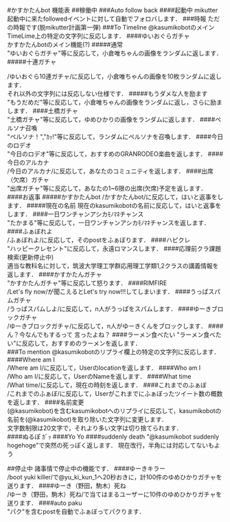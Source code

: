 #かすかたんbot 機能表
##稼働中
###Auto follow back
####起動中
mikutter起動中に来たfollowedイベントに対して自動でフォロバします．
###時報
ただの時報です(脱mikutter計画第一弾)
###To Timeline
@kasumikobotのメインTimeLime上の特定の文字列に反応します．
####ゆいおぐらガチャ  
かすかたんbotのメイン機能(?)
#####通常  
"ゆいおぐらガチャ"等に反応して，小倉唯ちゃんの画像をランダムに返します．
#####十連ガチャ  

/ゆいおぐら10連ガチャ/に反応して，小倉唯ちゃんの画像を10枚ランダムに返します．  
それ以外の文字列には反応しない仕様です．
#####もうダメな人を励ます  
"もうだめだ"等に反応して，小倉唯ちゃんの画像をランダムに返し，さらに励まします．
####土橋ガチャ  
"土橋ガチャ"等に反応して，ゆめひかりの画像をランダムに返します．
####ペルソナ召喚  
"ペルソナ！","ｶｯ!"等に反応して，ランダムにペルソナを召喚します．
####今日のロデオ  
"今日のロデオ"等に反応して，おすすめのGRANRODEO楽曲を返します．
####今日のアルカナ  
/今日のアルカナ/に反応して，あなたのコミュニティを返します．
####出席（欠席）ガチャ  
"出席ガチャ"等に反応して，あなたの1~6限の出席(欠席)予定を返します．
####お返事
#####かすかたんbot
/かすかたんbot/に反応して，はいと返事をします．
#####現在の名前
現在のkasumikobotの名前に反応して，はいと返事をします．
####一日ワンチャンアシカﾓﾉﾏﾈチャンス  
"たかまる"等に反応して，一日ワンチャンアシカﾓﾉﾏﾈチャンスを返します．
####ふぁぼれよ  
/ふぁぼれよ/に反応して，そのpostをふぁぼります．
####ハピクレ  
"ハッピークレセント"に反応して，永遠ロマンスします．
####応理前クラ課題検索(更新停止中)  
適当な教科名に対して，筑波大学理工学群応用理工学類1,2クラスの講義情報を返します．
####かすかたんガチャ  
"かすかたんガチャ"等に反応して怒ります．
####RIMFIRE  
/Let's fly now/が聞こえるとLet's try now!!!してしまいます．
####うっぱスパムガチャ  
/うっぱスパムしよ/に反応して，n人がうっぱをスパムします．
####ゆーきブロックガチャ  
/ゆーきブロックガチャ/に反応して，n人がゆーきくんをブロックします．
####ん？今なんでもするって
言ったよね？
####ラーメン食べたい
"ラーメン食べたい"に反応して，おすすめのラーメンを返します．  
###To mention
@kasumikobotのリプライ欄上の特定の文字列に反応します．
####Where am I  
/Where am I/に反応して，Userのlocationを返します．
####Who am I  
/Who am I/に反応して，UserのNameを返します．
####What time  
/What time/に反応して，現在の時刻を返します．
####これまでのふぁぼ  
/これまでのふぁぼ/に反応して，Userがこれまでにふぁぼったツイート数の概数を返します．
####名前変更  
(@kasumikobot)を含むkasumikobotへのリプライに反応して，kasumikobotの名前を(@kasumikobot)を取り除いた文字列に変更します．  
文字数制限は20文字で，それより多い文字は切り捨てられます．  
####ぬるぽ
ｶﾞｯ
####Yo
Yo
####suddenly death
"@kasumikobot suddenly hogehoge"で突然の死っぽく返します． 現在改行，半角には対応してないもよう

##停止中
諸事情で停止中の機能です．
####ゆーきキラー  
/boot yuki killer/で@yu_ki_kun_1へ20秒おきに，計100件のゆめひかりガチャを送ります．
####ゆーき（野田，駒木）死ね  
/ゆーき（野田，駒木）死ね/で当てはまるユーザーに10件のゆめひかりガチャを送ります．
####auto paku  
"パク"を含むpostを自動でふぁぼってパクります．
